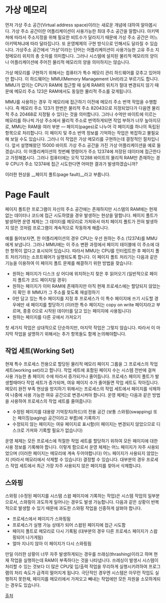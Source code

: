 # 가상 메모리 
먼저 가상 주소 공간(Virtual address space)이라는 새로운 개념에 대하여 알아봅시다. 가상 주소 공간이란 어플리케이션이 사용가능한 최대 주소 공간을 말합니다. 
아키텍쳐에 따라서 주소지정을 위해 필요한 비트수가 달라지기 때문에 가상 주소 공간은 어느 아키텍쳐냐에 따라 달라집니다. 또 운영체제의 구현 방식으로 인해서도 달라질 수 있습니다.
가상주소 공간에서 '가상'이라는 단어는 어플리케이션이 사용가능한 고유 주소 지정메모리 위치의 총 숫자를 의미합니다. 그러나 시스템에 설치된 물리적 메모리의 양이나 어플리케이션에 주어진 물리적 메모리의 양을 의미하지는 않습니다.

가상 메모리를 구현하기 위해서는 컴퓨터가 특수 메모리 관리 하드웨어를 갖추고 있어야만 합니다. 이 하드웨어는 MMU(Memory Management Unit)라고 부르기도 합니다. MMU가 없이는 CPU가 RAM에 접근할 때 실제 RAM의 위치가 절대 변경되지 않기 때문에 메모리 주소 123은 RAM에서도 동일한 물리적 주소를 갖게됩니다.

MMU를 사용하는 경우 각 메모리에 접근하기 이전에 메모리 주소 번역 작업을 수행합니다. 즉 메모리 주소 123가 한번은 물리적 주소 82043으로 지정되었다가 다음엔 물리적 주소 20468로 지정될 수 있다는 것을 의미합니다. 
그러나 수억만 바이트에 이르는 메모리를 하나씩 가상 주소에서 물리적 주소로 번역하게되면 작업 부하가 너무 높아지므로, MMU는 RAM을 여러 부분 — 페이지(pages)로 나누어 각 페이지를 하나의 독립된 항목으로 처리합니다.
이 페이지 및 주소 번역 정보를 기억하는 작업은 복잡하고 불필요해 보일 수도 있습니다. 그러나 이 작업은 가상 메모리를 구현하는데 결정적인 절차입니다. 
앞서 설명해왔던 15000 바이트 가상 주소 공간을 가진 가상 어플리케이션을 예로 들겠습니다. 이 어플리케이션의 첫번째 명령어가 주소 12374에 저장된 데이터에 접근한다고 가정해봅시다. 그러나 컴퓨터에는 오직 12288 바이트의 물리적 RAM만 존재하는 경우 CPU가 주소 12374에 접근 시도한다면 어떠한 결과가 발생하겠습니까?

이러한 현상을 __페이지 폴트(page fault)__라고 부릅니다.

# Page Fault
페이지 폴트란 프로그램이 자신의 주소 공간에는 존재하지만 시스템의 RAM에는 현재 없는 데이터나 코드에 접근 시도하였을 경우 발생하는 현상을 말합니다. 페이지 폴트가 발생하면 운영 체제는 그 데이터를 메모리로 가져와서 마치 페이지 폴트가 전혀 발생하지 않은 것처럼 프로그램이 계속적으로 작동하게 해줍니다.

예를 들어보자면, 한 어플리케이션의 경우 CPU는 우선 원하는 주소 (12374)를 MMU에게 보냅니다. 그러나 MMU에는 이 주소 변환 과정에서 페이지 테이블에 이 주소에 대한 항목이 없다고 표시되어 있습니다. 따라서 MMU는 CPU를 인터럽트한 후 페이지 폴트 처리기라는 소프트웨어가 실행되도록 합니다. 이 페이지 폴트 처리기는 다음과 같은 기능을 이용하여 이 페이지 폴트 문제를 해결하기 위한 방법을 찾습니다:

* 원하는 페이지가 디스크 상 어디에 위치하는지 찾은 후 읽어오기 (일반적으로 페이지 폴트가 코드 페이지일 경우)
* 원하는 페이지가 이미 RAM에 존재하지만 아직 현재 프로세스에는 할당되지 않았는지 확인 후 MMU가 그 주소를 찾도록 재설정하기
* 0만 담고 있는 특수 페이지를 지정 후 프로세스가 이 특수 페이지에 쓰기 시도할 경우에만 새 페이지를 할당하기 (이러한 특수 페이지는 copy on write 페이지라고 부르며, 종종 0으로 시작된 데이터를 담고 있는 페이지에 사용됩니다)
* 원하는 페이지를 다른 곳에서 가져오기

첫 세가지 작업은 상대적으로 단순하지만, 마지막 작업은 그렇지 않습니다. 따라서 이 마지막 작업을 설명하기 위해서는 추가 항목들도 함께 논의해야합니다.

## 작업 세트(Working Set)
현재 특수 프로세스 전용으로 할당된 물리적 메모리 페이지 그룹을 그 프로세스의 작업 세트(working set)라고 합니다. 작업 세트에 포함된 페이지 수는 시스템 전반에 걸쳐 사용 가능한 총 페이지 수에 따라서 증가되거나 줄어듭니다.
프로세스 페이지 폴트가 발생할때마다 작업 세트가 증가되며, 여유 페이지 수가 줄어들면 작업 세트도 작아집니다. 메모리 완전 부족 현상을 방지하기 위해서는 프로세스의 작업 세트에서 페이지를 삭제하여 나중에 사용 가능한 여유 공간으로 변경시켜야 합니다. 운영 체제는 다음과 같은 방법을 사용하여 프로세스의 작업 세트를 줄여줍니다:

* 수정된 페이지를 대용량 기억장치(하드)의 전용 공간 (보통 스와핑(swapping) 또는 페이징(paging) 공간이라고 부름)에 기록하기
* 수정되지 않는 페이지는 여유 페이지로 표시함(이 페이지는 변경되지 않았으므로 디스크로 가져와 기록할 필요가 없습니다)

운영 체제는 모든 프로세스에 적절한 작업 세트를 할당하기 위하여 모든 페이지에 대한 사용 정보를 기록해야 합니다. 이렇게 함으로서 운영 체제는 어느 페이지가 자주 사용되었으며 (이러한 페이지는 메모리에 계속 두어야합니다) 어느 페이지가 사용되지 않았는지 (따라서 메모리에서 삭제할 수 있습니다) 결정할 수 있습니다. 대부분의 경우 프로세스 작업 세트에서 최근 가장 자주 사용되지 않은 페이지를 찾아서 삭제합니다.

## 스와핑
스와핑 (수정된 페이지를 시스템 스왑 페이지에 기록하는 작업)은 시스템 작업의 일부분으로서, 스와핑이 과도하게 일어나는 경우도 발생 가능합니다. 다음과 같은 상황이 반복적으로 발생할 수 있기 때문에 과도한 스와핑 작업을 신중하게 살펴야 합니다.

* 프로세스에서 페이지가 스와핑됨
* 프로세스가 실행 가능 상태가 되어 스왑된 페이지에 접근 시도함
* 페이지 폴트로 메모리로 다시 기록됨 (대부분의 경우 다른 프로세스 페이지가 스왑핑되어 나가게됨)
* 얼마 지나지 않아 이 페이지가 다시 스와핑됨

만일 이러한 상황이 너무 자주 발생하게되는 경우를 쓰래싱(thrashing)이라고 하며 현재 작업을 실행하는데 RAM이 부족하다는 것을 나타냅니다.
쓰레싱이 발생시 시스템이 처리할 수 있는 것보다 더 많은 CPU및 입/출력 작업을 무리하게 실행시키려하여 프로그램의 처리 속도가 급격히 떨어지게 됩니다. 극단적인 경우엔 시스템은 아무런 작업도 실행하지 못한채, 페이지를 메모리에서 가져오고 빼내는 작업에만 모든 자원을 소모하게되는 경우도 있습니다.

[출처](http://web.mit.edu/rhel-doc/4/RH-DOCS/rhel-isa-ko-4/s1-memory-virt-details.html)
